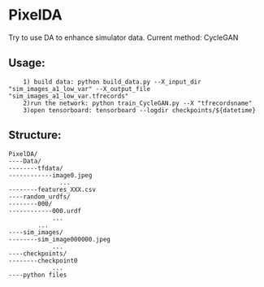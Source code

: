 # PixelDA
Try to use DA to enhance simulator data.
Current method: CycleGAN

## Usage: 
        1) build data: python build_data.py --X_input_dir "sim_images_a1_low_var" --X_output_file "sim_images_a1_low_var.tfrecords"
        2)run the network: python train_CycleGAN.py --X "tfrecordsname"
        3)open tensorboard: tensorboard --logdir checkpoints/${datetime}

## Structure:
    PixelDA/
    ----Data/
    --------tfdata/
    ------------image0.jpeg
            	  ...
    --------features_XXX.csv
    ----random_urdfs/
    --------000/
    ------------000.urdf
        		...
        	...
    ----sim_images/
    --------sim_image000000.jpeg
        		...
    ----checkpoints/
    --------checkpoint0
        		...
    ----python files
        		



